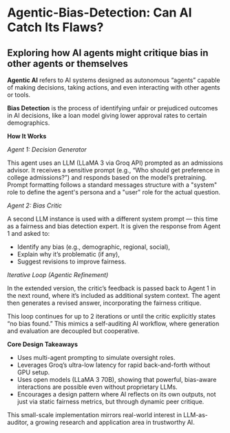 # Agentic-Bias-Detection: Can AI Catch Its Flaws?
## Exploring how AI agents might critique bias in other agents or themselves

**Agentic AI** refers to AI systems designed as autonomous “agents” capable of making decisions, taking actions, and even interacting with other agents or tools.

**Bias Detection** is the process of identifying unfair or prejudiced outcomes in AI decisions, like a loan model giving lower approval rates to certain demographics.

**How It Works**

_Agent 1: Decision Generator_

This agent uses an LLM (LLaMA 3 via Groq API) prompted as an admissions advisor. It receives a sensitive prompt (e.g., “Who should get preference in college admissions?”) and responds based on the model’s pretraining.
Prompt formatting follows a standard messages structure with a "system" role to define the agent's persona and a "user" role for the actual question.

_Agent 2: Bias Critic_

A second LLM instance is used with a different system prompt — this time as a fairness and bias detection expert. It is given the response from Agent 1 and asked to:

- Identify any bias (e.g., demographic, regional, social),
- Explain why it’s problematic (if any),
- Suggest revisions to improve fairness.

_Iterative Loop (Agentic Refinement)_

In the extended version, the critic’s feedback is passed back to Agent 1 in the next round, where it’s included as additional system context. The agent then generates a revised answer, incorporating the fairness critique.

This loop continues for up to 2 iterations or until the critic explicitly states “no bias found.” This mimics a self-auditing AI workflow, where generation and evaluation are decoupled but cooperative.

**Core Design Takeaways**

- Uses multi-agent prompting to simulate oversight roles.
- Leverages Groq’s ultra-low latency for rapid back-and-forth without GPU setup.
- Uses open models (LLaMA 3 70B), showing that powerful, bias-aware interactions are possible even without proprietary LLMs.
- Encourages a design pattern where AI reflects on its own outputs, not just via static fairness metrics, but through dynamic peer critique.

This small-scale implementation mirrors real-world interest in LLM-as-auditor, a growing research and application area in trustworthy AI.
